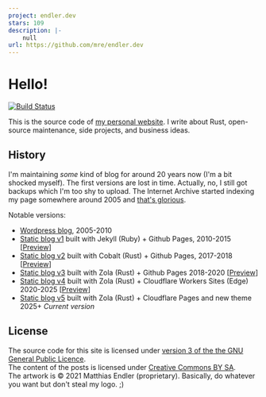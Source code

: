 ```yaml
---
project: endler.dev
stars: 109
description: |-
    null
url: https://github.com/mre/endler.dev
---
```


# Hello!

[![Build Status](https://github.com/mre/endler.dev/actions/workflows/ci.yml/badge.svg)](https://github.com/mre/endler.dev/actions/workflows/ci.yml)

This is the source code of [my personal website](https://endler.dev). I write about Rust, open-source maintenance, side projects, and business ideas.

## History

I'm maintaining _some_ kind of blog for around 20 years now (I'm a bit shocked
myself). The first versions are lost in time. Actually, no, I still got backups
which I'm too shy to upload. The Internet Archive started indexing my page
somewhere around 2005 and [that's
glorious](https://web.archive.org/web/20050203114107/http://www.matthias-endler.de/).

Notable versions:

- [Wordpress blog](https://web.archive.org/web/20070213064114/http://matthias-endler.de/), 2005-2010
- [Static blog v1](https://github.com/mre/mre.github.io.v1) built with Jekyll (Ruby) + Github Pages, 2010-2015
  [[Preview](https://web.archive.org/web/20120302065002/http://www.matthias-endler.de/)]
- [Static blog v2](https://github.com/mre/mre.github.io.v2) built with Cobalt (Rust) + Github Pages, 2017-2018
  [[Preview](https://web.archive.org/web/20180402070633/https://matthias-endler.de/)]
- [Static blog v3](https://github.com/mre/mre.github.io.v3) built with Zola (Rust) + Github Pages 2018-2020
  [[Preview](https://web.archive.org/web/20200707132710/https://endler.dev/)]
- [Static blog v4](https://github.com/mre/endler.dev/tree/v4) built with Zola (Rust) + Cloudflare Workers Sites (Edge) 2020-2025
  [[Preview](https://web.archive.org/web/20250421175356/https://endler.dev/)]
- [Static blog v5](https://github.com/mre/endler.dev) built with Zola (Rust) + Cloudflare Pages and new theme 2025+ _Current version_

## License

The source code for this site is licensed under [version 3 of the the GNU
General Public Licence](https://www.gnu.org/licenses/gpl-3.0.en.html).  
The content of the posts is licensed under [Creative Commons BY
SA](https://creativecommons.org/licenses/by-sa/3.0/).  
The artwork is &copy; 2021 Matthias Endler (proprietary). Basically, do whatever
you want but don't steal my logo. ;)

